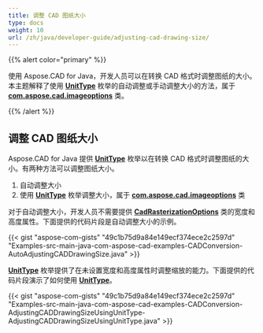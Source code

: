 ```yaml
---
title: 调整 CAD 图纸大小
type: docs
weight: 10
url: /zh/java/developer-guide/adjusting-cad-drawing-size/
---
```


{{% alert color="primary" %}}

使用 Aspose.CAD for Java，开发人员可以在转换 CAD 格式时调整图纸的大小。本主题解释了使用 [**UnitType**](https://reference.aspose.com/cad/java/com.aspose.cad.imageoptions/UnitType) 枚举的自动调整或手动调整大小的方法，属于 [**com.aspose.cad.imageoptions**](https://reference.aspose.com/cad/java/com.aspose.cad.imageoptions/package-frame) 类。

{{% /alert %}}

## **调整 CAD 图纸大小**

Aspose.CAD for Java 提供 [**UnitType**](https://reference.aspose.com/cad/java/com.aspose.cad.imageoptions/UnitType) 枚举以在转换 CAD 格式时调整图纸的大小。有两种方法可以调整图纸大小。

1. 自动调整大小
2. 使用 [**UnitType**](https://reference.aspose.com/cad/java/com.aspose.cad.imageoptions/UnitType) 枚举调整大小，属于 [**com.aspose.cad.imageoptions**](https://reference.aspose.com/cad/java/com.aspose.cad.imageoptions/package-frame) 类

对于自动调整大小，开发人员不需要提供 [**CadRasterizationOptions**](https://reference.aspose.com/cad/java/com.aspose.cad.imageoptions/CadRasterizationOptions) 类的宽度和高度属性。下面提供的代码片段是自动调整大小的示例。

{{< gist "aspose-com-gists" "49c1b75d9a84e149ecf374ece2c2597d" "Examples-src-main-java-com-aspose-cad-examples-CADConversion-AutoAdjustingCADDrawingSize.java" >}}

[**UnitType**](https://reference.aspose.com/cad/java/com.aspose.cad.imageoptions/UnitType) 枚举提供了在未设置宽度和高度属性时调整缩放的能力。下面提供的代码片段演示了如何使用 [**UnitType**](https://reference.aspose.com/cad/java/com.aspose.cad.imageoptions/UnitType)。

{{< gist "aspose-com-gists" "49c1b75d9a84e149ecf374ece2c2597d" "Examples-src-main-java-com-aspose-cad-examples-CADConversion-AdjustingCADDrawingSizeUsingUnitType-AdjustingCADDrawingSizeUsingUnitType.java" >}}
